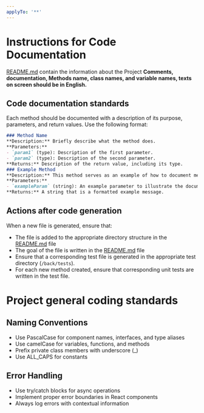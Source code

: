 ```yaml
---
applyTo: '**'
---
```

# Instructions for Code Documentation
[README.md](../../README.md) contain the information about the Project
**Comments, documentation, Methods name, class names, and variable names, texts on screen should be in English.**


## Code documentation standards
Each method should be documented with a description of its purpose, parameters, and return values. Use the following format:

```markdown
### Method Name
**Description:** Briefly describe what the method does.
**Parameters:**
- `param1` (type): Description of the first parameter.
- `param2` (type): Description of the second parameter.
**Returns:** Description of the return value, including its type.
### Example Method
**Description:** This method serves as an example of how to document methods in the codebase.
**Parameters:**
- `exampleParam` (string): An example parameter to illustrate the documentation format.
**Returns:** A string that is a formatted example message.
```

## Actions after code generation
When a new file is generated, ensure that:
- The file is added to the appropriate directory structure in the [README.md](../../README.md) file
- The goal of the file is written in the [README.md](../../README.md) file
- Ensure that a corresponding test file is generated in the appropriate test directory (`/back/tests`).
- For each new method created, ensure that corresponding unit tests are written in the test file.

# Project general coding standards
## Naming Conventions
- Use PascalCase for component names, interfaces, and type aliases
- Use camelCase for variables, functions, and methods
- Prefix private class members with underscore (_)
- Use ALL_CAPS for constants

## Error Handling
- Use try/catch blocks for async operations
- Implement proper error boundaries in React components
- Always log errors with contextual information